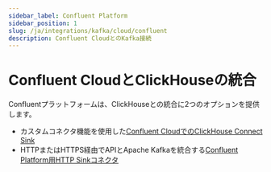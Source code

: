 ```yaml
---
sidebar_label: Confluent Platform
sidebar_position: 1
slug: /ja/integrations/kafka/cloud/confluent
description: Confluent CloudとのKafka接続
---
```


# Confluent CloudとClickHouseの統合

Confluentプラットフォームは、ClickHouseとの統合に2つのオプションを提供します。

* カスタムコネクタ機能を使用した[Confluent CloudでのClickHouse Connect Sink](./custom-connector.md)
* HTTPまたはHTTPS経由でAPIとApache Kafkaを統合する[Confluent Platform用HTTP Sinkコネクタ](./kafka-connect-http.md)
